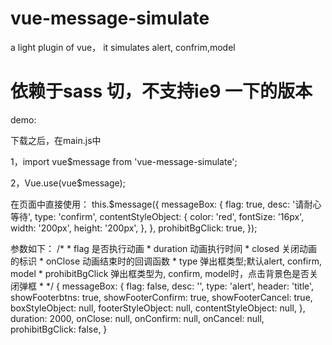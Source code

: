 # vue-message-simulate
a light plugin of vue， it simulates alert, confrim,model
# 依赖于sass 切，不支持ie9 一下的版本
demo:

下载之后，在main.js中

1，import vue$message from 'vue-message-simulate';

2，Vue.use(vue$message);

在页面中直接使用：
this.$message({
  messageBox: {
    flag: true,
    desc: '请耐心等待',
    type: 'confirm',
    contentStyleObject: {
        color: 'red',
        fontSize: '16px',
        width: '200px',
        height: '200px',
      },
    },
    prohibitBgClick: true,
  });



  参数如下：
   /*
        * flag 是否执行动画
        * duration 动画执行时间
        * closed 关闭动画的标识
        * onClose 动画结束时的回调函数
        * type 弹出框类型;默认alert, confirm, model
        * prohibitBgClick 弹出框类型为, confirm, model时，点击背景色是否关闭弹框
        * */
          {
            messageBox: {
              flag: false,
              desc: '',
              type: 'alert',
              header: 'title',
              showFooterbtns: true,
              showFooterConfirm: true,
              showFooterCancel: true,
              boxStyleObject: null,
              footerStyleObject: null,
              contentStyleObject: null,
            },
            duration: 2000,
            onClose: null,
            onConfirm: null,
            onCancel: null,
            prohibitBgClick: false,
          }
